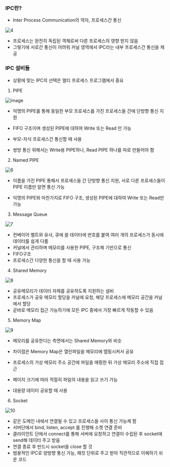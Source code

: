 ### IPC란?

- Inter Process Communication의 약자, 프로세스간 통신

![4](https://user-images.githubusercontent.com/44665707/149257000-9cf56e5e-80cc-4aba-91d8-1f10adc60c3a.PNG)

- 프로세스는 완전히 독립된 객체로써 다른 프로세스의 영향 받지 않음
- 그렇기에 서로간 통신이 어려워 커널 영역에서 IPC라는 내부 프로세스간 통신을 제공



### IPC 설비들

- 상황에 맞는 IPC의 선택은 멀티 프로세스 프로그램에서 중요



1. PIPE

![image](https://user-images.githubusercontent.com/44665707/149257158-960469bd-4198-4dfd-a861-5cf34b041d80.png)

- 익명의 PIPE를 통해 동일한 부모 프로세스를 가진 프로세스들 간에 단방향 통신 지원
- FIFO 구조이며 생성된 PIPE에 대하여 Write 또는 Read 만 가능
- 부모-자식 프로세스간 통신할 때 사용

- 쌍방 통신 위해서는 Write용 PIPE하나, Read PIPE 하나를 따로 만들어야 함



2. Named PIPE

![6](https://user-images.githubusercontent.com/44665707/149257399-898c474e-76f0-4342-8b0a-db430e1e71e5.PNG)

- 이름을 가진 PIPE 통해서 프로세스들 간 단방향 통신 지원, 서로 다른 프로세스들이 PIPE 이름만 알면 통신 가능

- 익명의 PIPE와 마찬가지로 FIFO 구조, 생성된 PIPE에 대하여 Write 또는 Read만 가능



3. Message Queue

![7](https://user-images.githubusercontent.com/44665707/149257560-8a6ac721-4992-489c-aaae-877ae4ef8a51.PNG)

- 컨베이어 벨트와 유사, 큐에 쓸 데이터에 번호를 붙여 여러 개의 프로세스가 동시에 데이터를 쉽게 다룸
- 커널에서 관리하며 메모리를 사용한 PIPE, 구조체 기반으로 통신
- FIFO구조
- 프로세스간 다양한 통신을 할 때 사용 가능



4. Shared Memory

![8](https://user-images.githubusercontent.com/44665707/149257703-08bc5421-e545-4e82-9d90-1b3a61915b48.PNG)

- 공유메모리가 데이터 자체를 공유하도록 지원하는 설비
- 프로세스가 공유 메모리 할당을 커널에 요청, 해당 프로세스에 메모리 공간을 커널에서 할당
- 곧바로 메모리 접근 가능하기에 모든 IPC 중에서 가장 빠르게 작동할 수 있음



5. Memory Map

![9](https://user-images.githubusercontent.com/44665707/149257858-6a065b77-cd34-4ecf-9d02-62d9f640ae14.PNG)

- 메모리를 공유한다는 측면에서는 Shared Memory와 비슷

- 차이점은 Memory Map은 열린파일을 메모리에 맵핑시켜서 공유
- 프로세스의 가상 메모리 주소 공간에 파일을 매핑한 뒤 가상 메모리 주소에 직접 접근
- 페이지 크기에 따라 적절히 파일의 내용을 읽고 쓰기 가능
- 대용량 데이터 공유할 때 사용



6. Socket

![10](https://user-images.githubusercontent.com/44665707/149258180-510718fa-02df-487f-8c58-b915b38ee281.PNG)

- 같은 도메인 내에서 연결될 수 있고 프로세스들 사이 통신 가능케 함
- 서버단에서 bind, listen, accept 를 진행해 소켓 연결 준비
- 클라이언트 단에서 connect를 통해 서버에 요청하고 연결이 수립된 후 socket에 send해 데이터 주고 받음
- 연결 종료 후 반드시 socket을 close 할 것
- 범용적인 IPC로 양방향 통신 가능, 패킷 단위로 주고 받아 직관적으로 이해하기 쉬운 코드



